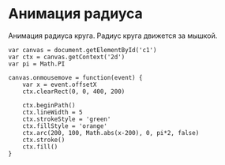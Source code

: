 # Анимация радиуса
Анимация радиуса круга. Радиус круга движется за мышкой.

    var canvas = document.getElementById('c1')
    var ctx = canvas.getContext('2d')
    var pi = Math.PI

    canvas.onmousemove = function(event) {
        var x = event.offsetX
        ctx.clearRect(0, 0, 400, 200)

        ctx.beginPath()
        ctx.lineWidth = 5
        ctx.strokeStyle = 'green'
        ctx.fillStyle = 'orange'
        ctx.arc(200, 100, Math.abs(x-200), 0, pi*2, false)
        ctx.stroke()
        ctx.fill()
    }
